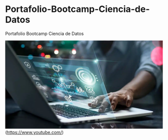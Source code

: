 # Portafolio-Bootcamp-Ciencia-de-Datos
Portafolio Bootcamp Ciencia de Datos

![Ximena](Images/imagen1.jpg)(https://www.youtube.com/)
 
